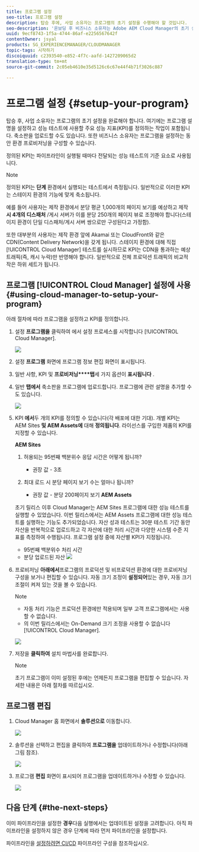 ```yaml
---
title: 프로그램 설정
seo-title: 프로그램 설정
description: 탑승 후에, 사업 소유자는 프로그램의 초기 설정을 수행해야 할 것입니다.
seo-description: '온보딩 후 비즈니스 소유자는 Adobe AEM Cloud Manager의 초기 설정을 수행해야 합니다. 여기에는 프로그램 설명을 설정하고 성능 테스트에 사용할 KPI를 정의하는 작업이 포함됩니다. '
uuid: 9ecf8743-1f5a-4744-86af-e2256567642f
contentOwner: jsyal
products: SG_EXPERIENCEMANAGER/CLOUDMANAGER
topic-tags: 시작하기
discoiquuid: c2393540-e852-4f7c-aafd-1427209065d2
translation-type: tm+mt
source-git-commit: 2c05eb4610e35d5126c6c67e44f4b71f3026c887

---
```



# 프로그램 설정 {#setup-your-program}

탑승 후, 사업 소유자는 프로그램의 초기 설정을 완료해야 합니다. 여기에는 프로그램 설명을 설정하고 성능 테스트에 사용할 주요 성능 지표(KPI)를 정의하는 작업이 포함됩니다. 축소판을 업로드할 수도 있습니다. 또한 비즈니스 소유자는 프로그램을 설정하는 동안 환경 프로비저닝을 구성할 수 있습니다.

정의된 KPI는 파이프라인이 실행될 때마다 전달되는 성능 테스트의 기준 요소로 사용됩니다.

>[!NOTE]
>
>정의된 KPI는 **단계** 환경에서 실행되는 테스트에서 측정됩니다. 일반적으로 이러한 KPI는 스테이지 환경의 기능에 맞게 축소됩니다.
>
>예를 들어 사용자는 제작 환경에서 분당 평균 1,000개의 페이지 보기를 예상하고 제작 **시 4개의 디스패처** /게시 서버가 이를 분당 250개의 페이지 뷰로 조정해야 합니다(스테이지 환경이 단일 디스패처/게시 서버 쌍으로만 구성된다고 가정함).
>
>또한 대부분의 사용자는 제작 환경 앞에 Akamai 또는 CloudFront와 같은 CDN(Content Delivery Network)을 갖게 됩니다. 스테이지 환경에 대해 직접 [!UICONTROL Cloud Manager] 테스트를 실시하므로 KPI는 CDN을 통과하는 예상 트래픽(즉, 캐시 누락)만 반영해야 합니다. 일반적으로 전체 프로덕션 트래픽의 비교적 작은 하위 세트가 됩니다.

## 프로그램 [!UICONTROL Cloud Manager] 설정에 사용 {#using-cloud-manager-to-setup-your-program}

아래 절차에 따라 프로그램을 설정하고 KPI를 정의합니다.

1. 설정 **프로그램을** 클릭하여 에서 설정 프로세스를 시작합니다 [!UICONTROL Cloud Manager].

   ![](assets/SetUpProgram1.png)

1. 설정 **프로그램** 화면에 프로그램 정보 편집 화면이 표시됩니다.

1. 일반 사항, KPI 및 **프로비저닝****탭**&#x200B;세 가지 옵션이 **표시됩니다** .

1. 일반 **탭에서** 축소판을 프로그램에 업로드합니다. 프로그램에 관련 설명을 추가할 수도 있습니다.

   ![](assets/Setup_Program-General.png)

1. KPI **에서**&#x200B;두 개의 KPI를 정의할 수 있습니다(각 배포에 대한 기대). 개별 KPI는 AEM Sites **및 AEM Assets에** 대해 **정의됩니다**. 라이선스를 구입한 제품의 KPI를 지정할 수 있습니다.

   **AEM Sites**

   1. 허용되는 95번째 백분위수 응답 시간은 어떻게 됩니까?

      * 권장 값 - 3초
   1. 최대 로드 시 분당 페이지 보기 수는 얼마나 됩니까?

      * 권장 값 - 분당 200페이지 보기
   **AEM Assets**

   초기 릴리스 이후 Cloud Manager는 AEM Sites 프로그램에 대한 성능 테스트를 실행할 수 있었습니다. 이번 릴리스에서는 AEM Assets 프로그램에 대한 성능 테스트를 실행하는 기능도 추가되었습니다. 자산 성과 테스트는 30분 테스트 기간 동안 자산을 반복적으로 업로드하고 각 자산에 대한 처리 시간과 다양한 시스템 수준 지표를 측정하여 수행됩니다.
프로그램 설정 중에 자산별 KPI가 지정됩니다.

   * 95번째 백분위수 처리 시간
   * 분당 업로드된 자산
   ![](assets/Setup_Program-KPIs.png)

1. 프로비저닝 **아래에서**&#x200B;프로그램의 프로덕션 및 비프로덕션 환경에 대한 프로비저닝 구성을 보거나 편집할 수 있습니다. 자동 크기 조정이 **설정되어**&#x200B;있는 경우, 자동 크기 조절이 켜져 있는 것을 볼 수 있습니다.

   >[!NOTE]
   >
   >* 자동 처리 기능은 프로덕션 환경에만 적용되며 일부 고객 프로그램에서는 사용할 수 없습니다.
   >* 의 이번 릴리스에서는 On-Demand 크기 조정을 사용할 수 없습니다 [!UICONTROL Cloud Manager].


   ![](assets/Setup_Program-Provisioning.png)

1. 저장을 **클릭하여** 설치 마법사를 완료합니다.

   >[!NOTE]
   >
   >초기 프로그램이 이미 설정된 후에는 언제든지 프로그램을 편집할 수 있습니다. 자세한 내용은 아래 절차를 따르십시오.

## 프로그램 편집

1. Cloud Manager 홈 화면에서 **솔루션으로** 이동합니다.

   ![](assets/SetUpProgram5.png)

1. 솔루션을 선택하고 편집을 클릭하여 **프로그램을** 업데이트하거나 수정합니다(아래 그림 참조).

   ![](assets/SetUpProgram6.png)

1. 프로그램 **편집** 화면이 표시되어 프로그램을 업데이트하거나 수정할 수 있습니다.

   ![](assets/Editing_Program-screen3.png)

## 다음 단계 {#the-next-steps}

이미 파이프라인을 설정한 **경우**&#x200B;다음 실행에서는 업데이트된 설정을 고려합니다. 아직 파이프라인을 설정하지 않은 경우 단계에 따라 먼저 파이프라인을 설정합니다.

파이프라인을 [설정하려면 CI/CD](https://helpx.adobe.com/experience-manager/cloud-manager/using/configuring-pipeline.html) 파이프라인 구성을 참조하십시오.
